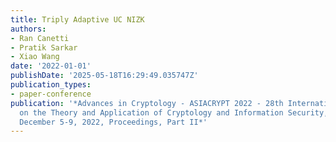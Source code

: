 ```yaml
---
title: Triply Adaptive UC NIZK
authors:
- Ran Canetti
- Pratik Sarkar
- Xiao Wang
date: '2022-01-01'
publishDate: '2025-05-18T16:29:49.035747Z'
publication_types:
- paper-conference
publication: '*Advances in Cryptology - ASIACRYPT 2022 - 28th International Conference
  on the Theory and Application of Cryptology and Information Security, Taipei, Taiwan,
  December 5-9, 2022, Proceedings, Part II*'
---
```


